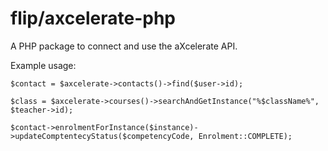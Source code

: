 # flip/axcelerate-php

A PHP package to connect and use the aXcelerate API.


Example usage:

`$contact = $axcelerate->contacts()->find($user->id);`

`$class = $axcelerate->courses()->searchAndGetInstance("%$className%", $teacher->id);`

`$contact->enrolmentForInstance($instance)->updateComptentecyStatus($competencyCode, Enrolment::COMPLETE);`
